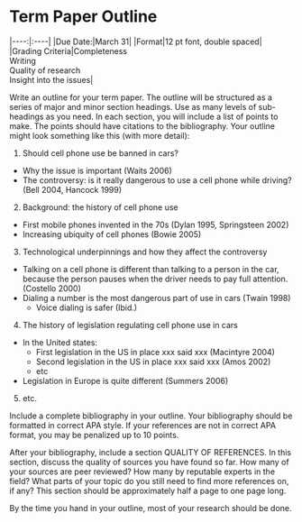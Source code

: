 # Term Paper Outline

|----:|:----|
|Due Date:|March 31|
|Format|12 pt font, double spaced|
|Grading Criteria|Completeness<br>Writing<br>Quality of research<br>Insight into the issues|

Write an outline for your term paper. The outline will be structured as a series of major and minor section headings. Use as many levels of sub-headings as you need. In each section, you will include a list of points to make. The points should have citations to the bibliography. Your outline might look something like this (with more detail):


1. Should cell phone use be banned in cars?
- Why the issue is important (Waits 2006)
- The controversy: is it really dangerous to use a cell phone while driving? (Bell 2004, Hancock 1999)

2. Background: the history of cell phone use
- First mobile phones invented in the 70s (Dylan 1995, Springsteen 2002)
- Increasing ubiquity of cell phones (Bowie 2005)

3. Technological underpinnings and how they affect the controversy
- Talking on a cell phone is different than talking to a person in the car, because the person pauses when the driver needs to pay full attention. (Costello 2000)
- Dialing a number is the most dangerous part of use in cars (Twain 1998)
  - Voice dialing is safer (Ibid.)

4. The history of legislation regulating cell phone use in cars
- In the United states:
  - First legislation in the US in place xxx said xxx (Macintyre 2004)
  - Second legislation in the US in place xxx said xxx (Amos 2002)
  - etc
- Legislation in Europe is quite different (Summers 2006)

5. etc.

Include a complete bibliography in your outline. Your bibliography should be formatted in correct APA style. If your references are not in correct APA format, you may be penalized up to 10 points.

After your bibliography, include a section QUALITY OF REFERENCES. In this section, discuss the quality of sources you have found so far. How many of your sources are peer reviewed? How many by reputable experts in the field? What parts of your topic do you still need to find more references on, if any? This section should be approximately half a page to one page long.

By the time you hand in your outline, most of your research should be done.